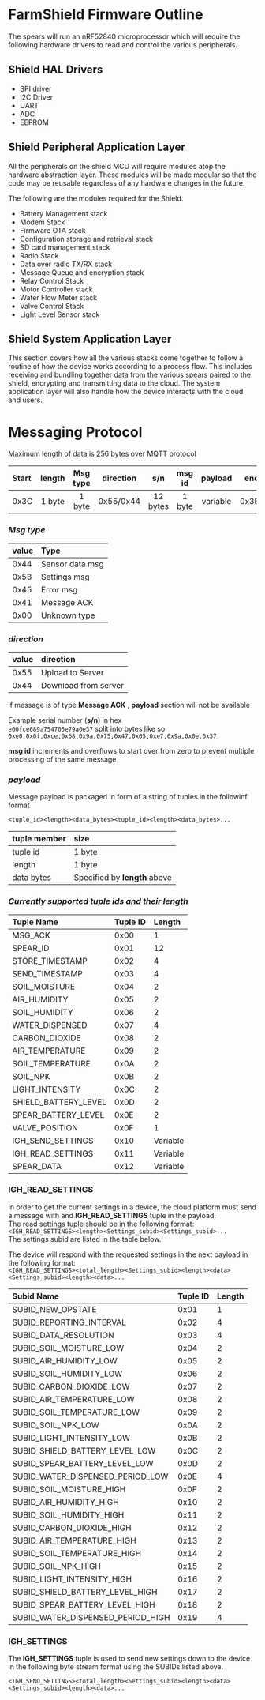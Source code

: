 # FarmShield Firmware Outline
The spears will run an nRF52840 microprocessor which will require the following hardware drivers to read and control the various peripherals.

## Shield HAL Drivers
- SPI driver
- I2C Driver
- UART
- ADC
- EEPROM

## Shield Peripheral Application Layer
All the peripherals on the shield MCU will require modules atop the hardware abstraction layer. These modules will be made modular so that the code may be reusable regardless of any hardware changes in the future.

The following are the modules required for the Shield. 
- Battery Management stack
- Modem Stack
- Firmware OTA stack
- Configuration storage and retrieval stack
- SD card management stack
- Radio Stack
- Data over radio TX/RX stack
- Message Queue and encryption stack
- Relay Control Stack
- Motor Controller stack
- Water Flow Meter stack
- Valve Control Stack
- Light Level Sensor stack

## Shield System Application Layer
This section covers how all the various stacks come together to follow a routine of how the device works according to a process flow. This includes receiving and bundling together data from the various spears paired to the shield, encrypting and transmitting data to the cloud. The system application layer will also handle how the device interacts with the cloud and users.

# Messaging Protocol

Maximum length of data is 256 bytes over MQTT protocol

| Start | length | Msg type | direction | s/n      | msg id | payload  | end  |  
| :---  | :----: | :----:   | :----:    | :----:   | :----: | :----:   | ---: |  
| 0x3C  | 1 byte | 1 byte   | 0x55/0x44 | 12 bytes | 1 byte | variable | 0x3E |

### *Msg type*
|value | Type            |
| :--- | :---            |
| 0x44 | Sensor data msg | 
| 0x53 | Settings msg    |
| 0x45 | Error msg       |
| 0x41 | Message ACK     |
| 0x00 | Unknown type    |

### *direction*
|value | direction            |
| :--- | :---                 |
| 0x55 | Upload to Server     | 
| 0x44 | Download from server |

if message is of type **Message ACK** , **payload** section will not be available  
  
Example serial number (**s/n**) in hex  
```e00fce689a754705e79a0e37``` split into bytes like so ```0xe0,0x0f,0xce,0x68,0x9a,0x75,0x47,0x05,0xe7,0x9a,0x0e,0x37```  

**msg id** increments and overflows to start over from zero to prevent multiple processing of the same message

### *payload*
Message payload is packaged in form of a string of tuples in the followinf format  

```<tuple_id><length><data_bytes><tuple_id><length><data_bytes>...```  

| tuple member | size                          |
| :---         | :---                          |
| tuple id     | 1 byte                        |
| length       | 1 byte                        |
| data bytes   | Specified by **length** above |

### *Currently supported tuple ids and their length*  

| Tuple Name                 | Tuple ID| Length     |
| :---                       | :---    | :---       |
|    MSG_ACK                 | 0x00    | 1          |
|    SPEAR_ID                | 0x01    | 12         |
|    STORE_TIMESTAMP         | 0x02    | 4          |  
|    SEND_TIMESTAMP          | 0x03    | 4          |  
|    SOIL_MOISTURE           | 0x04    | 2          |  
|    AIR_HUMIDITY            | 0x05    | 2          |  
|    SOIL_HUMIDITY           | 0x06    | 2          |  
|    WATER_DISPENSED         | 0x07    | 4          |  
|    CARBON_DIOXIDE          | 0x08    | 2          |  
|    AIR_TEMPERATURE         | 0x09    | 2          |  
|    SOIL_TEMPERATURE        | 0x0A    | 2          |  
|    SOIL_NPK                | 0x0B    | 2          |  
|    LIGHT_INTENSITY         | 0x0C    | 2          |  
|    SHIELD_BATTERY_LEVEL    | 0x0D    | 2          |  
|    SPEAR_BATTERY_LEVEL     | 0x0E    | 2          |  
|    VALVE_POSITION          | 0x0F    | 1          |  
|    IGH_SEND_SETTINGS       | 0x10    | Variable   |  
|    IGH_READ_SETTINGS       | 0x11    | Variable   | 
|    SPEAR_DATA              | 0x12    | Variable   | 

### **IGH_READ_SETTINGS**
In order to get the current settings in a device, the cloud platform must send a message with and **IGH_READ_SETTINGS** tuple in the payload.  
The read settings tuple should be in the following format:  
```<IGH_READ_SETTINGS><length><Settings_subid><Settings_subid>...```  
The settings subid are listed in the table below.  

The device will respond with the requested settings in the next payload in the following format:  
```<IGH_READ_SETTINGS><total_length><Settings_subid><length><data><Settings_subid><length><data>...```  

| Subid Name                        | Tuple ID | Length     |
| :---                              | :---     | :---       |
|SUBID_NEW_OPSTATE                  |  0x01    | 1          |
|SUBID_REPORTING_INTERVAL           |  0x02    | 4          |
|SUBID_DATA_RESOLUTION              |  0x03    | 4          |
|SUBID_SOIL_MOISTURE_LOW            |  0x04    | 2          |
|SUBID_AIR_HUMIDITY_LOW             |  0x05    | 2          |
|SUBID_SOIL_HUMIDITY_LOW            |  0x06    | 2          |
|SUBID_CARBON_DIOXIDE_LOW           |  0x07    | 2          |
|SUBID_AIR_TEMPERATURE_LOW          |  0x08    | 2          |
|SUBID_SOIL_TEMPERATURE_LOW         |  0x09    | 2          |
|SUBID_SOIL_NPK_LOW                 |  0x0A    | 2          |
|SUBID_LIGHT_INTENSITY_LOW          |  0x0B    | 2          |
|SUBID_SHIELD_BATTERY_LEVEL_LOW     |  0x0C    | 2          |
|SUBID_SPEAR_BATTERY_LEVEL_LOW      |  0x0D    | 2          |
|SUBID_WATER_DISPENSED_PERIOD_LOW   |  0x0E    | 4          |
|SUBID_SOIL_MOISTURE_HIGH           |  0x0F    | 2          |
|SUBID_AIR_HUMIDITY_HIGH            |  0x10    | 2          |
|SUBID_SOIL_HUMIDITY_HIGH           |  0x11    | 2          |
|SUBID_CARBON_DIOXIDE_HIGH          |  0x12    | 2          |
|SUBID_AIR_TEMPERATURE_HIGH         |  0x13    | 2          |
|SUBID_SOIL_TEMPERATURE_HIGH        |  0x14    | 2          |
|SUBID_SOIL_NPK_HIGH                |  0x15    | 2          |
|SUBID_LIGHT_INTENSITY_HIGH         |  0x16    | 2          |
|SUBID_SHIELD_BATTERY_LEVEL_HIGH    |  0x17    | 2          |
|SUBID_SPEAR_BATTERY_LEVEL_HIGH     |  0x18    | 2          |
|SUBID_WATER_DISPENSED_PERIOD_HIGH  |  0x19    | 4          |

### **IGH_SETTINGS**
The **IGH_SETTINGS** tuple is used to send new settings down to the device in the following byte stream format using the SUBIDs listed above.  

```<IGH_SEND_SETTINGS><total_length><Settings_subid><length><data><Settings_subid><length><data>...``` 